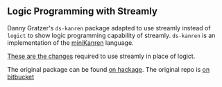 ## Logic Programming with Streamly

Danny Gratzer's `ds-kanren` package adapted to use streamly instead of `logict`
to show logic programming capability of streamly. `ds-kanren` is an
implementation of the [miniKanren](http://minikanren.org) language.

[These are the
changes](https://github.com/composewell/ds-kanren/commit/87e2e62bdc62c4871753d8d8104802b05ca21db1)
required to use streamly in place of logict.

The original package can be found [on hackage](http://hackage.haskell.org/package/ds-kanren).
The original repo is [on bitbucket](https://bitbucket.org/jozefg/ds-kanren/)
